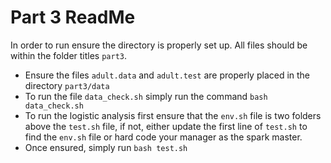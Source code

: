 # Part 3 ReadMe

In order to run ensure the directory is properly set up. All files should be within the folder titles `part3`.
* Ensure the files `adult.data` and `adult.test` are properly placed in the directory `part3/data`
* To run the file `data_check.sh` simply run the command `bash data_check.sh`
* To run the logistic analysis first ensure that the `env.sh` file is two folders above the `test.sh` file, if not, either update the first line of `test.sh` to find the `env.sh` file or hard code your manager as the spark master.
* Once ensured, simply run `bash test.sh`

